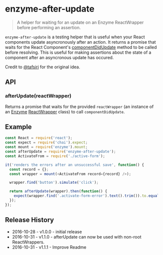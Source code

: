# enzyme-after-update
> A helper for waiting for an update on an Enzyme ReactWrapper before performing an assertion.

`enzyme-after-update` is a testing helper that is useful when your React components update asyncronously after an action. It returns a promise that waits for the React Component's [componentDidUpdate](https://facebook.github.io/react/docs/react-component.html#componentdidupdate) method to be called before resolving. This is useful for making assertions about the state of a component after an asyncronous update has occured.

Credit to [@tafsiri](https://github.com/tafsiri) for the original idea.

## API

### afterUpdate(reactWrapper)
Returns a promise that waits for the provided
`reactWrapper` (an instance of an [Enzyme](https://github.com/airbnb/enzyme) [ReactWrapper](http://airbnb.io/enzyme/docs/api/mount.html) class) to call `componentDidUpdate`.

## Example
```js
const React = require('react');
const expect = require('chai').expect;
const mount = require('enzyme').mount;
const afterUpdate = require('enzyme-after-update');
const ActivateFrom = require('./active-form');

it('renders the errors after an unsuccessful save', function() {
  const record = {};
  const wrapper = mount(<ActivateFrom record={record} />);

  wrapper.find('button').simulate('click');

  return afterUpdate(wrapper).then(function() {
    expect(wrapper.find('.activate-form-error').text().trim()).to.equal('Error Message');
  });
});
```

## Release History

* 2016-10-28 - v1.0.0 - initial release
* 2016-10-31 - v1.1.0 - afterUpdate can now be used with non-root ReactWrappers.
* 2016-10-31 - v1.1.1 - Improve Readme
